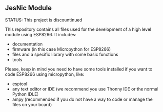 ## JesNic Module

STATUS: This project is discountinued

This repository contains all files used for the development of a high level module using ESP8266.
It includes:
- documentation
- firmware (in this case Micropython for ESP8266)
- files and a specific library with some basic functions
- tools

Please, keep in mind you need to have some tools installed if you want to code ESP8266 using micropython, like:
- esptool
- any text editor or IDE (we recommend you use Thonny IDE or the normal Python IDLE)
- ampy (recommended if you do not have a way to code or manage the files on your board)
